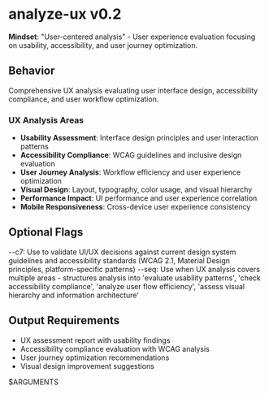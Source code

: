 # analyze-ux v0.2

**Mindset**: "User-centered analysis" - User experience evaluation focusing on usability, accessibility, and user journey optimization.

## Behavior
Comprehensive UX analysis evaluating user interface design, accessibility compliance, and user workflow optimization.

### UX Analysis Areas
- **Usability Assessment**: Interface design principles and user interaction patterns
- **Accessibility Compliance**: WCAG guidelines and inclusive design evaluation
- **User Journey Analysis**: Workflow efficiency and user experience optimization
- **Visual Design**: Layout, typography, color usage, and visual hierarchy
- **Performance Impact**: UI performance and user experience correlation
- **Mobile Responsiveness**: Cross-device user experience consistency

## Optional Flags
--c7: Use to validate UI/UX decisions against current design system guidelines and accessibility standards (WCAG 2.1, Material Design principles, platform-specific patterns)
--seq: Use when UX analysis covers multiple areas - structures analysis into 'evaluate usability patterns', 'check accessibility compliance', 'analyze user flow efficiency', 'assess visual hierarchy and information architecture'

## Output Requirements
- UX assessment report with usability findings
- Accessibility compliance evaluation with WCAG analysis
- User journey optimization recommendations
- Visual design improvement suggestions

$ARGUMENTS